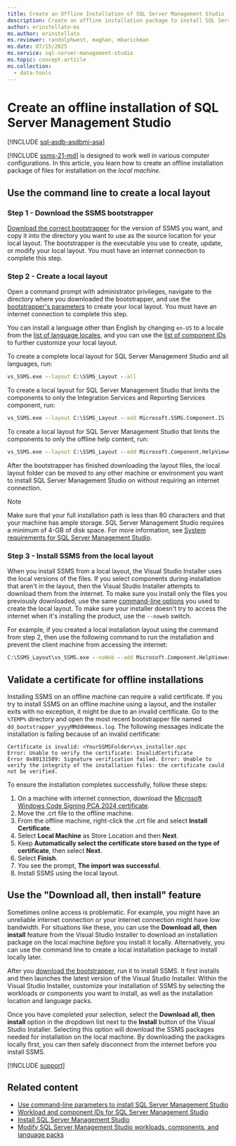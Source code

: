 ```yaml
---
title: Create an Offline Installation of SQL Server Management Studio
description: Create an offline installation package to install SQL Server Management Studio (SSMS) offline when you have an unreliable internet connection or low bandwidth.
author: erinstellato-ms
ms.author: erinstellato
ms.reviewer: randolphwest, maghan, mbarickman
ms.date: 07/15/2025
ms.service: sql-server-management-studio
ms.topic: concept-article
ms.collection:
  - data-tools
---
```

# Create an offline installation of SQL Server Management Studio

[!INCLUDE [sql-asdb-asdbmi-asa](../includes/applies-to-version/sql-asdb-asdbmi-asa.md)]

[!INCLUDE [ssms-21-md](../includes/ssms-21-md.md)] is designed to work well in various computer configurations. In this article, you learn how to create an offline installation package of files for installation on the *local machine*.

## Use the command line to create a local layout

### Step 1 - Download the SSMS bootstrapper

[Download the correct bootstrapper](install.md) for the version of SSMS you want, and copy it into the directory you want to use as the source location for your local layout. The bootstrapper is the executable you use to create, update, or modify your local layout. You must have an internet connection to complete this step.

### Step 2 - Create a local layout

Open a command prompt with administrator privileges, navigate to the directory where you downloaded the bootstrapper, and use the [bootstrapper's parameters](command-line-parameters.md#layout-command-and-command-line-parameters) to create your local layout. You must have an internet connection to complete this step.

You can install a language other than English by changing `en-US` to a locale from the [list of language locales](command-line-parameters.md#list-of-language-locales), and you can use the [list of component IDs](workload-component-ids.md) to further customize your local layout.

To create a complete local layout for SQL Server Management Studio and all languages, run:

```cmd
vs_SSMS.exe --layout C:\SSMS_Layout --all
```

To create a local layout for SQL Server Management Studio that limits the components to only the Integration Services and Reporting Services component, run:

```cmd
vs_SSMS.exe --layout C:\SSMS_Layout --add Microsoft.SSMS.Component.IS --add Microsoft.SSMS.Component.RS
```

To create a local layout for SQL Server Management Studio that limits the components to only the offline help content, run:

```cmd
vs_SSMS.exe --layout C:\SSMS_Layout --add Microsoft.Component.HelpViewer
```

After the bootstrapper has finished downloading the layout files, the local layout folder can be moved to any other machine or environment you want to install SQL Server Management Studio on without requiring an internet connection.

> [!NOTE]  
> Make sure that your full installation path is less than 80 characters and that your machine has ample storage. SQL Server Management Studio requires a minimum of 4-GB of disk space. For more information, see [System requirements for SQL Server Management Studio](../system-requirements.md).

### Step 3 - Install SSMS from the local layout

When you install SSMS from a local layout, the Visual Studio Installer uses the local versions of the files. If you select components during installation that aren't in the layout, then the Visual Studio Installer attempts to download them from the internet. To make sure you install only the files you previously downloaded, use the same [command-line options](command-line-parameters.md) you used to create the local layout. To make sure your installer doesn't try to access the internet when it's installing the product, use the `--noweb` switch.

For example, if you created a local installation layout using the command from step 2, then use the following command to run the installation and prevent the client machine from accessing the internet:

```cmd
C:\SSMS_Layout\vs_SSMS.exe --noWeb --add Microsoft.Component.HelpViewer
```

## Validate a certificate for offline installations

Installing SSMS on an offline machine can require a valid certificate. If you try to install SSMS on an offline machine using a layout, and the installer exits with no exception, it might be due to an invalid certificate. Go to the `%TEMP%` directory and open the most recent bootstrapper file named `dd_bootstrapper_yyyyMMddHHmmss.log`. The following messages indicate the installation is failing because of an invalid certificate:

```output
Certificate is invalid: <YourSSMSFolder>\vs_installer.opc
Error: Unable to verify the certificate: InvalidCertificate
Error 0x80131509: Signature verification failed. Error: Unable to verify the integrity of the installation files: the certificate could not be verified.
```

To ensure the installation completes successfully, follow these steps:

1. On a machine with internet connection, download the [Microsoft Windows Code Signing PCA 2024 certificate](https://www.microsoft.com/pkiops/certs/Microsoft%20Windows%20Code%20Signing%20PCA%202024.crt).
1. Move the .crt file to the offline machine.
1. From the offline machine, right-click the .crt file and select **Install Certificate**.
1. Select **Local Machine** as Store Location and then **Next**.
1. Keep **Automatically select the certificate store based on the type of certificate**, then select **Next**.
1. Select **Finish**.
1. You see the prompt, **The import was successful**.
1. Install SSMS using the local layout.

## Use the "Download all, then install" feature

Sometimes online access is problematic. For example, you might have an unreliable internet connection or your internet connection might have low bandwidth. For situations like these, you can use the **Download all, then install** feature from the Visual Studio Installer to download an installation package on the local machine *before* you install it locally. Alternatively, you can use the command line to create a local installation package to install locally later.

After you [download the bootstrapper](#step-1---download-the-ssms-bootstrapper), run it to install SSMS. It first installs and then launches the latest version of the Visual Studio Installer. Within the Visual Studio Installer, customize your installation of SSMS by selecting the workloads or components you want to install, as well as the installation location and language packs.

Once you have completed your selection, select the **Download all, then install** option in the dropdown list next to the **Install** button of the Visual Studio Installer. Selecting this option will download the SSMS packages needed for installation on the local machine. By downloading the packages locally first, you can then safely disconnect from the internet before you install SSMS.

[!INCLUDE [support](../includes/support.md)]

## Related content

- [Use command-line parameters to install SQL Server Management Studio](command-line-parameters.md)
- [Workload and component IDs for SQL Server Management Studio](workload-component-ids.md)
- [Install SQL Server Management Studio](install.md)
- [Modify SQL Server Management Studio workloads, components, and language packs](modify.md)
